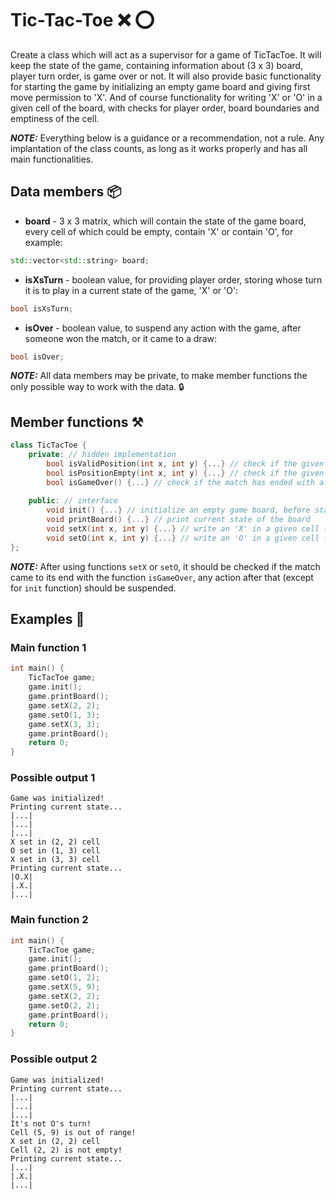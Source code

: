 # Tic-Tac-Toe :x: :o:
Create a class which will act as a supervisor for a game of TicTacToe.
It will keep the state of the game,
containing information about (3 x 3) board, player turn order, is game over or not.
It will also provide basic functionality for starting the game by initializing an empty game board and
giving first move permission to 'X'.
And of course functionality for writing 'X' or 'O' in a given cell of the board, with checks for player order,
board boundaries and emptiness of the cell.

***NOTE:*** Everything below is a guidance or a recommendation, not a rule.
Any implantation of the class counts, as long as it works properly and has all main functionalities.

## Data members :package:
* **board** - 3 x 3 matrix, which will contain the state of the game board,
every cell of which could be empty, contain 'X' or contain 'O', for example:
```c++
std::vector<std::string> board;
```
* **isXsTurn** - boolean value, for providing player order,
storing whose turn it is to play in a current state of the game, 'X' or 'O':
```c++
bool isXsTurn;
```
* **isOver** - boolean value, to suspend any action with the game, after someone won the match, or it came to a draw:
```c++
bool isOver;
```
***NOTE:*** All data members may be private,
to make member functions the only possible way to work with the data. :lock:

## Member functions :hammer_and_pick:
```c++
class TicTacToe {
    private: // hidden implementation
        bool isValidPosition(int x, int y) {...} // check if the given board cell is in (3 x 3) matrix range
        bool isPositionEmpty(int x, int y) {...} // check if the given board cell is empty and doesn't contain an 'X' or an 'O'
        bool isGameOver() {...} // check if the match has ended with a draw or with a win of the players, set isOver variable to true
        
    public: // interface
        void init() {...} // initialize an empty game board, before starting the game
        void printBoard() {...} // print current state of the board
        void setX(int x, int y) {...} // write an 'X' in a given cell (x, y), with checks for validity and emptiness of the cell 
        void setO(int x, int y) {...} // write an 'O' in a given cell (x, y), with checks for validity and emptiness of the cell
};
```
***NOTE:*** After using functions `setX` or `setO`, it should be checked if the match came to its end with the function `isGameOver`,
any action after that (except for `init` function) should be suspended.

## Examples :game_die:
### Main function 1
```c++
int main() {
    TicTacToe game;
    game.init();
    game.printBoard();
    game.setX(2, 2);
    game.setO(1, 3);
    game.setX(3, 3);
    game.printBoard();
    return 0;
}
```

### Possible output 1
```
Game was initialized!
Printing current state...
|...|
|...|
|...|
X set in (2, 2) cell
O set in (1, 3) cell
X set in (3, 3) cell
Printing current state...
|O.X|
|.X.|
|...|
```

### Main function 2
```c++
int main() {
    TicTacToe game;
    game.init();
    game.printBoard();
    game.setO(1, 2);
    game.setX(5, 9);
    game.setX(2, 2);
    game.setO(2, 2);
    game.printBoard();
    return 0;
}
```

### Possible output 2
```
Game was initialized!
Printing current state...
|...|
|...|
|...|
It's not O's turn!
Cell (5, 9) is out of range!
X set in (2, 2) cell
Cell (2, 2) is not empty!
Printing current state...
|...|
|.X.|
|...|
```
